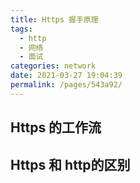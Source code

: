 ```yaml
---
title: Https 握手原理
tags: 
  - http
  - 网络
  - 面试
categories: network
date: 2021-03-27 19:04:39
permalink: /pages/543a92/
---
```


## Https 的工作流

## Https 和 http的区别
